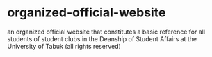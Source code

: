 # organized-official-website
an organized official website that constitutes a basic reference for all  students of student clubs in the Deanship of Student Affairs at the  University of Tabuk (all rights reserved)
